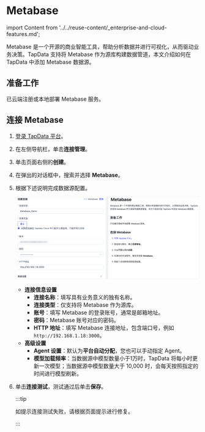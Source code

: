 # Metabase
import Content from '../../reuse-content/_enterprise-and-cloud-features.md';

<Content />

Metabase 是一个开源的商业智能工具，帮助分析数据并进行可视化，从而驱动业务决策。TapData 支持将 Metabase 作为源库构建数据管道，本文介绍如何在 TapData 中添加 Metabase 数据源。

## 准备工作

已云端注册或本地部署 Metabase 服务。

## 连接 Metabase

1. [登录 TapData 平台](../../user-guide/log-in.md)。

2. 在左侧导航栏，单击**连接管理**。

3. 单击页面右侧的**创建**。

4. 在弹出的对话框中，搜索并选择 **Metabase**。

5. 根据下述说明完成数据源配置。

   ![Metabase 连接示例](../../images/connect_metabase.png)

   * **连接信息设置**
       * **连接名称**：填写具有业务意义的独有名称。
       * **连接类型**：仅支持将 Metabase 作为源库。
       * **账号**：填写 Metabase 的登录账号，通常是邮箱地址。
       * **密码**：Metabase 账号对应的密码。
       * **HTTP 地址**：填写 Metabase 连接地址，包含端口号，例如 `http://192.168.1.18:3000`。
   * **高级设置**
       * **Agent 设置**：默认为**平台自动分配**，您也可以手动指定 Agent。
       * **模型加载频率**：当数据源中模型数量小于1万时，TapData 将每小时更新一次模型；当数据源中模型数量大于 10,000 时，会每天按照指定的时间进行模型刷新。

6. 单击**连接测试**，测试通过后单击**保存**。

   :::tip

   如提示连接测试失败，请根据页面提示进行修复。

   :::